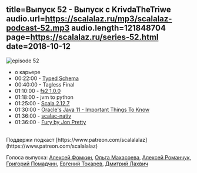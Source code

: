 title=Выпуск 52 - Выпуск с KrivdaTheTriwe
audio.url=https://scalalaz.ru/mp3/scalalaz-podcast-52.mp3
audio.length=121848704
page=https://scalalaz.ru/series-52.html
date=2018-10-12
----

![episode 52](https://scalalaz.ru/img/episode52.jpg)

* о карьере
* 00:22:00 - [Typed Schema](https://github.com/TinkoffCreditSystems/typed-schema)
* 00:40:00 - Tagless Final
* 01:10:00 - [fs2 1.0.0](https://github.com/functional-streams-for-scala/fs2/releases/tag/v1.0.0)
* 01:18:00 - jvm to python
* 01:25:00 - [Scala 2.12.7](https://github.com/scala/scala/releases/tag/v2.12.7)
* 01:30:00 - [Oracle's Java 11 - Important Things To Know](https://blog.jetbrains.com/idea/2018/09/using-java-11-in-production-important-things-to-know/)
* 01:36:00 - [scalac-nativ](https://github.com/graalvm/graalvm-demos/tree/master/scala-days-2018/scalac-native)
* 01:36:00 - [Fury by Jon Pretty](https://fury.build/)


<br/>
Поддержи подкаст [https://www.patreon.com/scalalalaz](https://www.patreon.com/scalalalaz)
<br/>

Голоса выпуска:
[Алексей Фомкин](https://github.com/fomkin),
[Ольга Махасоева](https://twitter.com/oli_kitty),
[Алексей Романчук](https://github.com/13h3r),
[Григорий Помадчин](https://github.com/pomadchin),
[Евгений Токарев](https://twitter.com/strobegen),
[Дмитрий Лахвич](https://github.com/ReiReiRei)
